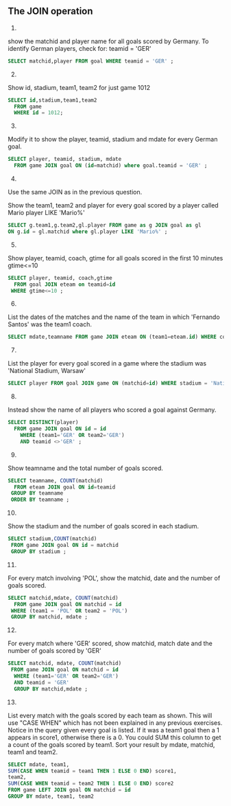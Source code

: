 ## The JOIN operation

1.
show the matchid and player name for all goals scored by Germany.
To identify German players, check for: teamid = 'GER'
```sql
SELECT matchid,player FROM goal WHERE teamid = 'GER' ;
```
2.
Show id, stadium, team1, team2 for just game 1012
```sql
SELECT id,stadium,team1,team2
  FROM game
  WHERE id = 1012;
```
3.
Modify it to show the player, teamid, stadium and mdate for every German goal.
```sql
SELECT player, teamid, stadium, mdate
  FROM game JOIN goal ON (id=matchid) where goal.teamid = 'GER' ;
```
4.
Use the same JOIN as in the previous question.

Show the team1, team2 and player for every goal scored by 
a player called Mario player LIKE 'Mario%'
```sql
SELECT g.team1,g.team2,gl.player FROM game as g JOIN goal as gl 
ON g.id = gl.matchid where gl.player LIKE 'Mario%' ;
```
5.
Show player, teamid, coach, gtime for all goals scored in the first 10 minutes gtime<=10
```sql
SELECT player, teamid, coach,gtime
  FROM goal JOIN eteam on teamid=id
 WHERE gtime<=10 ;
```
6.
List the dates of the matches and the name of the team
in which 'Fernando Santos' was the team1 coach.
```sql
SELECT mdate,teamname FROM game JOIN eteam ON (team1=eteam.id) WHERE coach = 'Fernando Santos';
```
7.
List the player for every goal scored in a game where the stadium was 'National Stadium, Warsaw'
```sql
SELECT player FROM goal JOIN game ON (matchid=id) WHERE stadium = 'National Stadium, Warsaw' ;
```
8.
Instead show the name of all players who scored a goal against Germany.
```sql
SELECT DISTINCT(player)
  FROM game JOIN goal ON id = id 
    WHERE (team1='GER' OR team2='GER')
    AND teamid <>'GER' ;
```
9.
Show teamname and the total number of goals scored.
```sql
SELECT teamname, COUNT(matchid)
  FROM eteam JOIN goal ON id=teamid
 GROUP BY teamname
 ORDER BY teamname ;
```
10.
Show the stadium and the number of goals scored in each stadium.
```sql
SELECT stadium,COUNT(matchid) 
 FROM game JOIN goal ON id = matchid 
 GROUP BY stadium ;
```
11.
For every match involving 'POL', show the matchid, date and the number of goals scored.
```sql
SELECT matchid,mdate, COUNT(matchid)
  FROM game JOIN goal ON matchid = id 
 WHERE (team1 = 'POL' OR team2 = 'POL')
 GROUP BY matchid, mdate ;
```
12.
For every match where 'GER' scored, show matchid, match date and the number of goals scored by 'GER'
```sql
SELECT matchid, mdate, COUNT(matchid)
 FROM game JOIN goal ON matchid = id
  WHERE (team1='GER' OR team2='GER')
  AND teamid = 'GER' 
  GROUP BY matchid,mdate ;
```
13.
List every match with the goals scored by each team as shown.
This will use "CASE WHEN" which has not been explained in any previous exercises.
Notice in the query given every goal is listed. If it was a team1 goal then a 1 appears in score1, otherwise there is a 0. 
You could SUM this column to get a count of the goals scored by team1. Sort your result by mdate, matchid, team1 and team2.
```sql
SELECT mdate, team1, 
SUM(CASE WHEN teamid = team1 THEN 1 ELSE 0 END) score1,
team2,
SUM(CASE WHEN teamid = team2 THEN 1 ELSE 0 END) score2
FROM game LEFT JOIN goal ON matchid = id
GROUP BY mdate, team1, team2
```

